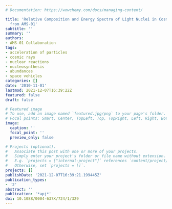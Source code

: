 ```yaml
---
# Documentation: https://wowchemy.com/docs/managing-content/

title: 'Relative Composition and Energy Spectra of Light Nuclei in Cosmic Rays: Results
  from AMS-01'
subtitle: ''
summary: ''
authors:
- AMS-01 Collaboration
tags:
- acceleration of particles
- cosmic rays
- nuclear reactions
- nucleosynthesis
- abundances
- space vehicles
categories: []
date: '2010-11-01'
lastmod: 2021-12-07T16:39:22Z
featured: false
draft: false

# Featured image
# To use, add an image named `featured.jpg/png` to your page's folder.
# Focal points: Smart, Center, TopLeft, Top, TopRight, Left, Right, BottomLeft, Bottom, BottomRight.
image:
  caption: ''
  focal_point: ''
  preview_only: false

# Projects (optional).
#   Associate this post with one or more of your projects.
#   Simply enter your project's folder or file name without extension.
#   E.g. `projects = ["internal-project"]` references `content/project/deep-learning/index.md`.
#   Otherwise, set `projects = []`.
projects: []
publishDate: '2021-12-07T16:39:21.199445Z'
publication_types:
- '2'
abstract: ''
publication: '*apj*'
doi: 10.1088/0004-637X/724/1/329
---
```

